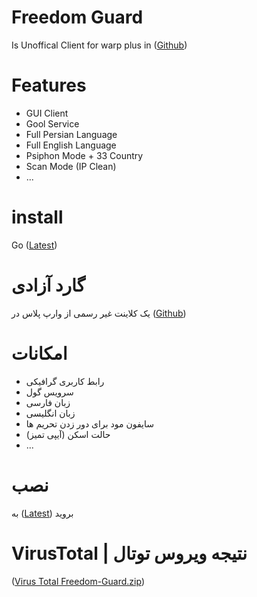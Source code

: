 # Freedom Guard
Is Unoffical Client for warp plus in ([Github](https://github.com/bepass-org/warp-plus))
# Features
* GUI Client
* Gool Service
* Full Persian Language
* Full English Language
* Psiphon Mode + 33 Country
* Scan Mode (IP Clean)
* ...
# install 
 Go ([Latest](https://github.com/fwldom/Freedom-Guard/releases/latest))
# گارد آزادی
یک کلاینت غیر رسمی از وارپ پلاس در ([Github](https://github.com/bepass-org/warp-plus))
# امکانات
* رابط کاربری گرافیکی
* سرویس گول
* زبان فارسی
* زبان انگلیسی
* سایفون مود برای دور زدن تحریم ها
* حالت اسکن (آیپی تمیز)
* ...
# نصب 
 به ([Latest](https://github.com/fwldom/Freedom-Guard/releases/latest)) بروید
 # VirusTotal |  نتیجه ویروس توتال
([Virus Total Freedom-Guard.zip](https://www.virustotal.com/gui/file/1e301b1954ae1e1eef6287baa43819173e1b5e6f1270e5611d2ac13205ce283c))
